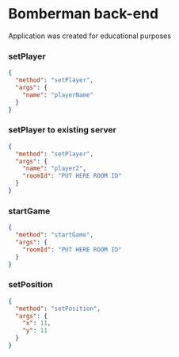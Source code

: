 # Bomberman back-end

Application was created for educational purposes

### setPlayer

```json
{
  "method": "setPlayer",
  "args": {
    "name": "playerName"
  }
}
```

### setPlayer to existing server

```json
{
  "method": "setPlayer",
  "args": {
    "name": "player2",
    "roomId": "PUT HERE ROOM ID"
  }
}
```

### startGame

```json
{
  "method": "startGame",
  "args": {
    "roomId": "PUT HERE ROOM ID"
  }
}
```

### setPosition

```json
{
  "method": "setPosition",
  "args": {
    "x": 11,
    "y": 11
  }
}
```
